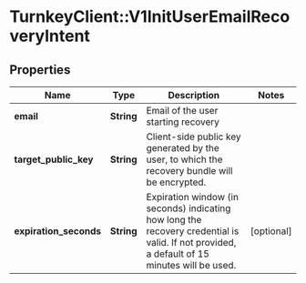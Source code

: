 # TurnkeyClient::V1InitUserEmailRecoveryIntent

## Properties
Name | Type | Description | Notes
------------ | ------------- | ------------- | -------------
**email** | **String** | Email of the user starting recovery | 
**target_public_key** | **String** | Client-side public key generated by the user, to which the recovery bundle will be encrypted. | 
**expiration_seconds** | **String** | Expiration window (in seconds) indicating how long the recovery credential is valid. If not provided, a default of 15 minutes will be used. | [optional] 

